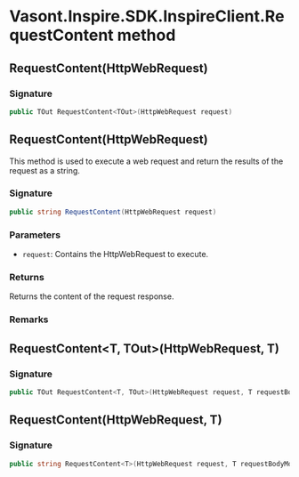 # Vasont.Inspire.SDK.InspireClient.RequestContent method
## RequestContent<TOut>(HttpWebRequest)
### Signature
```csharp
public TOut RequestContent<TOut>(HttpWebRequest request)
```
## RequestContent(HttpWebRequest)
This method is used to execute a web request and return the results of the request as a string.

### Signature
```csharp
public string RequestContent(HttpWebRequest request)
```
### Parameters
- `request`: Contains the HttpWebRequest to execute.

### Returns
Returns the content of the request response.
### Remarks

## RequestContent<T, TOut>(HttpWebRequest, T)
### Signature
```csharp
public TOut RequestContent<T, TOut>(HttpWebRequest request, T requestBodyModel)
```
## RequestContent<T>(HttpWebRequest, T)
### Signature
```csharp
public string RequestContent<T>(HttpWebRequest request, T requestBodyModel)
```
